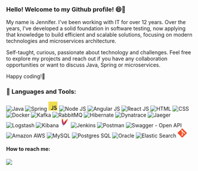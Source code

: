 ### Hello! Welcome to my Github profile! 😄🔭

My name is Jennifer. I've been working with IT for over 12 years. 
Over the years, I've developed a solid foundation in software testing, now applying that knowledge to build efficient and scalable solutions, focusing on modern technologies and microservices architecture.

Self-taught, curious, passionate about technology and challenges.
Feel free to explore my projects and reach out if you have any collaboration opportunities or want to discuss Java, Spring or microservices.

Happy coding!🚀

### 🚀 Languages and Tools:</summary>

<p align="left">
<img height="25" src="https://www.vectorlogo.zone/logos/java/java-icon.svg" title="Java" alt="Java" /></code>
<img width="25" height="25" src="https://www.vectorlogo.zone/logos/springio/springio-icon.svg" title="Spring" alt="Spring" /></code>
<img width="25" height="25" src="https://raw.githubusercontent.com/devicons/devicon/master/icons/javascript/javascript-original.svg" title="JavaScript" alt="JavaScript" />
<img height="25" src="https://www.vectorlogo.zone/logos/nodejs/nodejs-horizontal.svg" title="Node JS" alt="Node JS">
<img width="25" height="25" src="https://www.vectorlogo.zone/logos/angular/angular-icon.svg" title="Angular JS" alt="Angular JS" />
<img width="25" height="25" src="https://www.vectorlogo.zone/logos/reactjs/reactjs-icon.svg" title="React JS" alt="React JS" />
<img width="25" height="25" src="https://www.vectorlogo.zone/logos/w3_html5/w3_html5-icon.svg" title="HTML" alt="HTML" />
<img width="25" height="25" src="https://www.vectorlogo.zone/logos/w3_css/w3_css-icon.svg" title="CSS" alt="CSS" />
<img height="25" src="https://www.vectorlogo.zone/logos/docker/docker-icon.svg" title="Docker" alt="Docker" />
<img width="25" height="25" src="https://www.vectorlogo.zone/logos/apache_kafka/apache_kafka-vertical.svg" title="Kafka" alt="Kafka" /></code>
<img width="25" height="25" src="https://www.vectorlogo.zone/logos/rabbitmq/rabbitmq-icon.svg" title="RabbitMQ" alt="RabbitMQ" /></code>
<img width="25" height="25" src="https://www.vectorlogo.zone/logos/hibernate/hibernate-icon.svg" title="Hibernate" alt="Hibernate" /></code>
<img width="25" height="25" src="https://www.vectorlogo.zone/logos/dynatrace/dynatrace-icon.svg" title="Dynatrace" alt="Dynatrace" /></code>
<img width="25" height="25" src="https://www.vectorlogo.zone/logos/jaegertracingio/jaegertracingio-icon.svg" title="Jaeger" alt="Jaeger" /></code>
<img width="25" height="25" src="https://www.vectorlogo.zone/logos/elasticco_logstash/elasticco_logstash-icon.svg" title="Logstash" alt="Logstash" /></code>
<img width="25" height="25" src="https://www.vectorlogo.zone/logos/elasticco_kibana/elasticco_kibana-icon.svg" title="Kibana" alt="Kibana" /></code>
<img width="25" height="25" src="https://raw.githubusercontent.com/vscode-icons/vscode-icons/master/icons/file_type_maven.svg" title="Apache Maven" alt="Apache Maven" /></code>
<img width="25" height="25" src="https://www.vectorlogo.zone/logos/jenkins/jenkins-icon.svg" title="Jenkins" alt="Jenkins" /></code>
<img width="25" height="25" src="https://www.vectorlogo.zone/logos/getpostman/getpostman-icon.svg" title="Postman" alt="Postman" /></code>
<img width="25" height="25" src="https://www.vectorlogo.zone/logos/openapis/openapis-icon.svg" title="Swagger - Open API" alt="Swagger - Open API" /></code>
<img width="25" height="25" src="https://www.vectorlogo.zone/logos/amazon_aws/amazon_aws-icon.svg" title="Amazon AWS" alt="Amazon AWS" /></code>
<img width="25" height="25" src="https://www.vectorlogo.zone/logos/mysql/mysql-icon.svg" title="MySQL" alt="MySQL"/></code>
<img width="25" height="25" src="https://www.vectorlogo.zone/logos/postgresql/postgresql-icon.svg" title="Postgres SQL" alt="Postgres SQL"/></code>
<img width="25" height="25" src="https://www.vectorlogo.zone/logos/oracle/oracle-icon.svg" title="Oracle" alt="Oracle"/></code>
<img width="22" height="25" src="https://www.vectorlogo.zone/logos/elastic/elastic-icon.svg" title="Elastic Search" alt="Elastic Search"/></code>
<img height="25" src="https://raw.githubusercontent.com/devicons/devicon/master/icons/git/git-original.svg" title="GIT" alt="GIT">
</p>

#### How to reach me:

<div>
<a href="https://www.linkedin.com/in/jennifer-aline-dos-santos" target="_blank"><img src="https://img.shields.io/badge/-LinkedIn-%230077B5?style=for-the-badge&logo=linkedin&logoColor=white" target="_blank"></a>   
</div>
